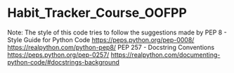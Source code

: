 # Habit_Tracker_Course_OOFPP

Note:
The style of this code tries to follow the suggestions
made by
PEP 8 - Style Guide for Python Code
https://peps.python.org/pep-0008/
https://realpython.com/python-pep8/
PEP 257 - Docstring Conventions
https://peps.python.org/pep-0257/
https://realpython.com/documenting-python-code/#docstrings-background
